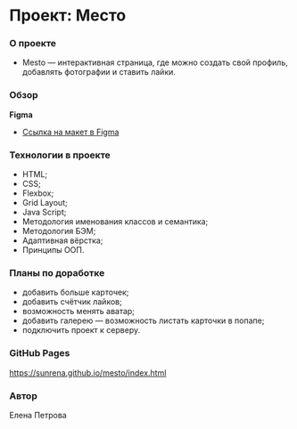 # Проект: Место

### О проекте
* Mesto — интерактивная страница, где можно создать свой профиль, добавлять фотографии и ставить лайки.

### Обзор

**Figma**
* [Ссылка на макет в Figma](https://www.figma.com/file/2cn9N9jSkmxD84oJik7xL7/JavaScript.-Sprint-4?node-id=0%3A1)

### Технологии в проекте
* HTML;
* CSS;
* Flexbox;
* Grid Layout;
* Java Script;
* Методология именования классов и семантика;
* Методология БЭМ;
* Адаптивная вёрстка;
* Принципы ООП. 

### Планы по доработке
* добавить больше карточек;
* добавить счётчик лайков;
* возможность менять аватар;
* добавить галерею — возможность листать карточки в попапе;
* подключить проект к серверу.

### GitHub Pages
https://sunrena.github.io/mesto/index.html 

### Автор
Елена Петрова